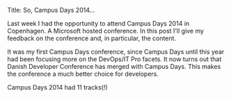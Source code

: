 Title: So, Campus Days 2014...

Last week I had the opportunity to attend Campus Days 2014 in Copenhagen. A Microsoft hosted conference. In this post I'll give my feedback on the conference and, in particular, the content.

It was my first Campus Days conference, since Campus Days until this year had been focusing more on the DevOps/IT Pro facets. It now turns out that Danish Developer Conference has merged with Campus Days. This makes the conference a much better choice for developers.

Campus Days 2014 had 11 tracks(!) 